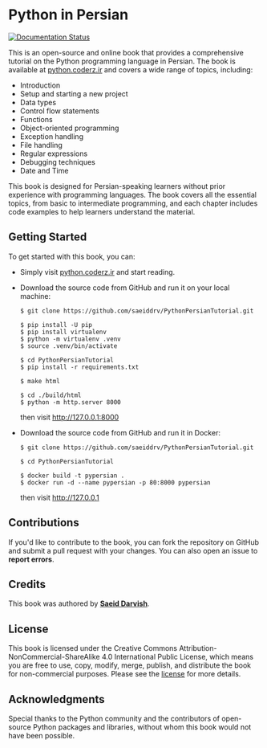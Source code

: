 # Python in Persian

[![Documentation Status](https://readthedocs.org/projects/pythonpersiantutorial/badge/?version=latest)](https://readthedocs.org/projects/pythonpersiantutorial/?badge=latest)

This is an open-source and online book that provides a comprehensive tutorial on the Python programming language in Persian. The book is available at [python.coderz.ir](https://python.coderz.ir/) and covers a wide range of topics, including:

- Introduction
- Setup and starting a new project
- Data types
- Control flow statements
- Functions
- Object-oriented programming
- Exception handling
- File handling
- Regular expressions
- Debugging techniques
- Date and Time

This book is designed for Persian-speaking learners without prior experience with programming languages. The book covers all the essential topics, from basic to intermediate programming, and each chapter includes code examples to help learners understand the material.

## Getting Started

To get started with this book, you can:

- Simply visit [python.coderz.ir](https://python.coderz.ir/) and start reading. 

- Download the source code from GitHub and run it on your local machine:

  ```
  $ git clone https://github.com/saeiddrv/PythonPersianTutorial.git
  
  $ pip install -U pip
  $ pip install virtualenv
  $ python -m virtualenv .venv
  $ source .venv/bin/activate
  
  $ cd PythonPersianTutorial
  $ pip install -r requirements.txt
  
  $ make html
  
  $ cd ./build/html
  $ python -m http.server 8000
  ```
  then visit http://127.0.0.1:8000
  
- Download the source code from GitHub and run it in Docker:
  
  ```
  $ git clone https://github.com/saeiddrv/PythonPersianTutorial.git
  
  $ cd PythonPersianTutorial
  
  $ docker build -t pypersian .
  $ docker run -d --name pypersian -p 80:8000 pypersian
  ```
  then visit http://127.0.0.1
 

## Contributions

If you'd like to contribute to the book, you can fork the repository on GitHub and submit a pull request with your changes. You can also open an issue to **report errors**.

## Credits

This book was authored by [**Saeid Darvish**](https://saeiddrv.github.io).

## License

This book is licensed under the Creative Commons Attribution-NonCommercial-ShareAlike 4.0 International Public License, which means you are free to use, copy, modify, merge, publish, and distribute the book for non-commercial purposes. Please see the [license](https://creativecommons.org/licenses/by-nc-sa/4.0/) for more details.

## Acknowledgments

Special thanks to the Python community and the contributors of open-source Python packages and libraries, without whom this book would not have been possible.

